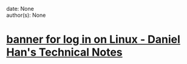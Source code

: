 
date: None  
author(s): None  

# [banner for log in on Linux - Daniel Han's Technical Notes](https://sites.google.com/site/xiangyangsite/home/technical-tips/linux-unix/common-tips/banner-for-log-in-on-linux)



